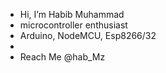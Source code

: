 - Hi, I’m Habib Muhammad
- microcontroller enthusiast
- Arduino, NodeMCU, Esp8266/32
- 
- Reach Me @hab_Mz

<!---
HabibMuhammad05/HabibMuhammad05 is a ✨ special ✨ repository because its `README.md` (this file) appears on your GitHub profile.
You can click the Preview link to take a look at your changes.
--->
